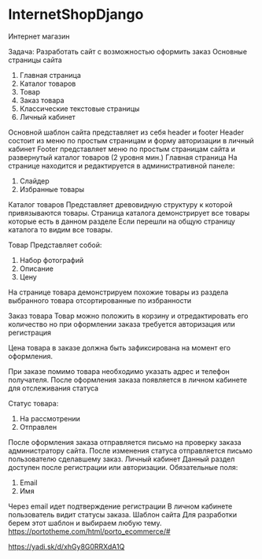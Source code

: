 # InternetShopDjango

Интернет магазин

Задача: Разработать сайт с возможностью оформить заказ
Основные страницы сайта
1. Главная страница
2. Каталог товаров
3. Товар
4. Заказ товара
5. Классические текстовые страницы
6. Личный кабинет

Основной шаблон сайта представляет из себя header и footer
Header состоит из меню по простым страницам и форму авторизации в личный кабинет
Footer представляет меню по простым страницам сайта и развернутый каталог товаров (2 уровня мин.)
Главная страница
На странице находится и редактируется в административной панеле:
1. Слайдер
2. Избранные товары

Каталог товаров
Представляет древовидную структуру к которой привязываются товары.
Страница каталога демонстрирует все товары которые есть в данном разделе
Если перешли на общую страницу каталога то видим все товары.

Товар
Представляет собой: 
1. Набор фотографий
2. Описание
3. Цену

На странице товара демонстрируем похожие товары из раздела выбранного товара отсортированные по избранности

Заказ товара
Товар можно положить в корзину и отредактировать его количество но при оформлении заказа требуется авторизация или регистрация

Цена товара в заказе должна быть зафиксирована на момент его оформления.

При заказе помимо товара необходимо указать адрес и телефон получателя.
После оформления заказа появляется в личном кабинете для отслеживания статуса

Статус товара:
1. На рассмотрении
2. Отправлен

После оформления заказа отправляется письмо на проверку заказа администратору сайта.
После изменения статуса отправляется письмо пользователю сделавшему заказ.
Личный кабинет
Данный раздел доступен после регистрации или авторизации.
Обязательные поля:
1. Email
2. Имя

Через email идет подтверждение регистрации
В личном кабинете пользователь видит статусы заказа.
Шаблон сайта
Для разработки берем этот шаблон и выбираем любую тему.
https://portotheme.com/html/porto_ecommerce/#

https://yadi.sk/d/xhGy8G0RRXdA1Q
